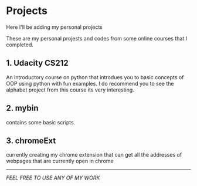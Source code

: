 # Projects
Here I'll be adding my personal projects

These are my personal projests and codes from some online courses that I completed.

## 1. Udacity CS212
An introductory course on python that introdues you to basic concepts of OOP using python with fun examples. I do recommend you to see the alphabet project from this course its very interesting.

## 2. mybin
contains some basic scripts.

## 3. chromeExt
currently creating my chrome extension that can get all the addresses of webpages that are currently open in chrome

--------------------------------------------
*FEEL FREE TO USE ANY OF MY WORK*
